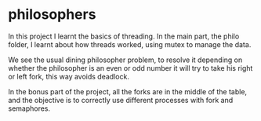 # philosophers

In this project I learnt the basics of threading. In the main part, the philo folder, I learnt about how threads worked, using mutex to manage the data.

We see the usual dining philosopher problem, to resolve it depending on whether the philosopher is an even or odd number it will try to take his right or left fork, this way avoids deadlock.

In the bonus part of the project, all the forks are in the middle of the table, and the objective is to correctly use different processes with fork and semaphores.

